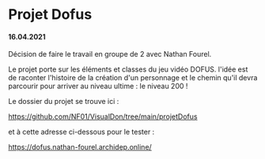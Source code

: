 # Projet Dofus

#### 16.04.2021

Décision de faire le travail en groupe de 2 avec Nathan Fourel.

Le projet porte sur les éléments et classes du jeu vidéo DOFUS. l'idée est de raconter l'histoire de la création d'un personnage et le chemin qu'il devra parcourir pour arriver au niveau ultime : le niveau 200 !


Le dossier du projet se trouve ici :

https://github.com/NF01/VisualDon/tree/main/projetDofus

et à cette adresse ci-dessous pour le tester :

https://dofus.nathan-fourel.archidep.online/
